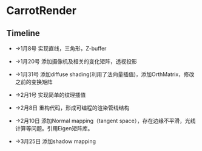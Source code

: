 # CarrotRender

## Timeline

- ->1月8号 实现直线，三角形，Z-buffer

- ->1月20号 添加摄像机及相关的变化矩阵，透视投影

- ->1月31号 添加diffuse shading(利用了法向量插值)，添加OrthMatrix，修改之前的变换矩阵

- ->2月1号 实现简单的纹理插值

- ->2月8日 重构代码，形成可编程的渲染管线结构

- ->2月10日 添加Normal mapping（tangent space），存在边缘不平滑，光线计算等问题。引用Eigen矩阵库。

- ->3月25日 添加shadow mapping

